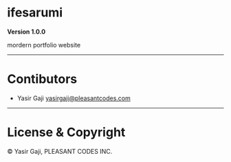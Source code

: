 # ifesarumi

**Version 1.0.0**

mordern portfolio website


---
# Contibutors
- Yasir Gaji <yasirgaji@pleasantcodes.com>

---
# License & Copyright

© Yasir Gaji, PLEASANT CODES INC.

